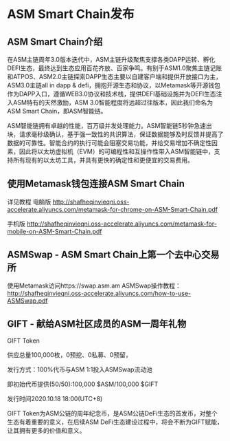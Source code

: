# ASM Smart Chain发布
## ASM Smart Chain介绍
在ASM主链周年3.0版本迭代中，ASM主链升级聚焦支撑各类DAPP运转、孵化DEFI生态，最终达到生态应用百花齐放、百家争鸣。有别于ASM1.0聚焦主链记账和ATPOS、ASM2.0主链探索DAPP生态主要以自建客户端和提供开放接口为主，ASM3.0主链all in dapp & defi，拥抱开源生态和协议，以Metamask等开源钱包作为DAPP入口，遵循WEB3.0协议和技术栈，提供DEFI基础设施并为DEFI生态注入ASM特有的天然激励，ASM 3.0智能程度将远超过往版本，因此我们命名为ASM Smart Chain，即ASM智能链。

ASM智能链拥有卓越的性能，百万级并发处理能力。ASM智能链5秒钟急速出块，请求毫秒级确认，基于强一致性的共识算法，保证数据能够及时反馈并提高了数据的可靠性。智能合约的执行可能会阻塞交易功能，并给交易增加不确定性因素，因此将以太坊虚拟机（EVM）的可编程性和互操作性带入ASM智能链中，支持所有现有的以太坊工具，并具有更快的确定性和更便宜的交易费用。

## 使用Metamask钱包连接ASM Smart Chain
详见教程
电脑版
http://shafheqinvieqni.oss-accelerate.aliyuncs.com/metamask-for-chrome-on-ASM-Smart-Chain.pdf

手机版
http://shafheqinvieqni.oss-accelerate.aliyuncs.com/metamask-for-mobile-on-ASM-Smart-Chain.pdf

## ASMSwap - ASM Smart Chain上第一个去中心交易所
使用Metamask访问https://swap.asm.am
ASMSwap操作教程：http://shafheqinvieqni.oss-accelerate.aliyuncs.com/how-to-use-ASMSwap.pdf

## GIFT - 献给ASM社区成员的ASM一周年礼物
GIFT Token 

供应总量100,000枚，0预挖、0私募、0预留，

发行方式：100%代币与ASM 1:1投入ASMSwap流动池

即初始代币提供(50/50):100,000 $ASM/100,000 $GIFT

发行时间2020.10.18 18:00(UTC+8)

GIFT Token为ASM公链的周年纪念币，是ASM公链DeFi生态的首发币，对整个生态有着重要的意义，在后续ASM DeFi生态建设过程中，将会不断为GIFT赋能，让其拥有更多的价值和意义。
